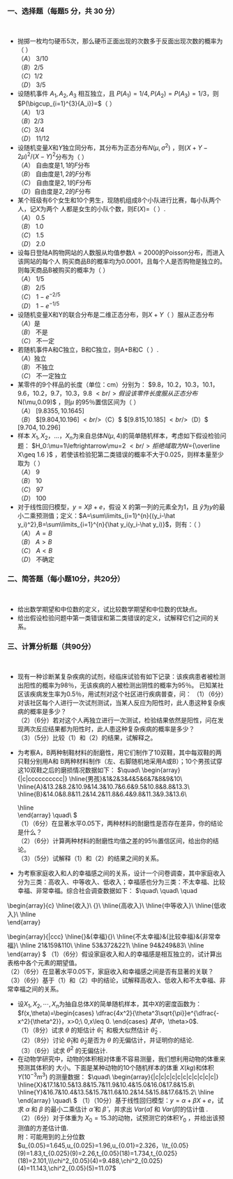 ### <strong>一、选择题（每题5 分，共 30 分）</strong>
​

 -  抛掷一枚均匀硬币5次，那么硬币正面出现的次数多于反面出现次数的概率为（ ）<br />$（A）$ $3/10$<br />$（B）$$2/5$<br />$（C）$$1/2$<br />$（D）$ $3/5$ 
-  设随机事件 $A_1 , A_2 ,A_3$ 相互独立，且 $P(A_1)=1/4,P(A_2)=P(A_3)=1/3$，则$P(\bigcup_{i=1}^{3}{A_i})=$（ ）<br />$（A）$ $1/3$<br />$（B）$$2/3$<br />$（C）$$3/4$<br />$（D）$ $11/12$ 
-  设随机变量$X$和$Y$独立同分布，其分布为正态分布$N(\mu,\sigma^2)$ ，则$(X+Y-2\mu)^2/(X-Y)^2$分布为（ ）<br />$（A）$ 自由度是$1,1$的$F$分布<br />$（B）$ 自由度是$1,2$的$F$分布<br />$（C）$ 自由度是$2,1$的$F$分布<br />$（D）$自由度是$2,2$的$F$分布 
-  某个班级有6个女生和10个男生，现随机组成8个小队进行比赛，每小队两个人，记$X$为两个 人都是女生的小队个数，则$E(X)=$（ ）.<br />$（A）$ $0.5$<br />$（B）$ $1.0$<br />$（C）$ $1.5$<br />$（D）$ $2.0$ 
-  设每日登陆A购物网站的人数服从均值参数$\lambda=2000$的Poisson分布，而进入该网站的每个人 购买商品B的概率均为0.0001，且每个人是否购物是独立的。则每天商品B被购买的概率为（ ）<br />$（A）$ $1/5$<br />$（B）$ $2/5$<br />$（C）$ $1-e^{-2/5}$<br />$（D）$ $1-e^{-1/5}$ 
-  设随机变量X和Y的联合分布是二维正态分布，则$X+Y$（ ）服从正态分布<br />$（A）$是<br />$（B）$ 不是<br />$（C）$ 不一定 
-  若随机事件A和C独立，B和C独立，则A+B和C（ ）.<br />$（A）$独立<br />$（B）$ 不独立<br />$（C）$ 不一定独立 
-  某零件的9个样品的长度（单位：cm）分别为： $9.8，10.2，10.3，10.1，9.6，10.2，9.7，10.3，9.8
$<br />假设该零件长度服从正态分布$N(\mu,0.09)$ ，则$\mu$ 的95％置信区间为（ ）<br />$（A）$ $[9.8355,10.1645]$<br />$（B）$ $[9.804,10.196] $<br />$（C）$ $[9.815,10.185] $<br />$（D）$ $[9.704,10.296]$ 
-  样本 $X_1,X_2，\dots ，X_n$为来自总体$N(\mu,4)$的简单随机样本，考虑如下假设检验问题： $H_0:\mu=1\leftrightarrow\mu=2
$<br />拒绝域取为$W=\{\overline X\geq 1.6 \}$ ，若使该检验犯第二类错误的概率不大于0.025，则样本量至少取为（ ）<br />$（A）$ $9$<br />$（B）$ $10$<br />$（C）$ $97$<br />$（D）$ $100$ 
-  对于线性回归模型，$y=X\beta+e$，假设 X 的第一列的元素全为1，且 $\hat y$为$y$的最小二乘预测值；定义：$A=\sum\limits_{i=1}^{n}{(y_i-\hat y_i)^2},B=\sum\limits_{i=1}^{n}{\hat y_i(y_i-\hat y_i)}$，则有：（ ）<br />$（A）$ $A=B$<br />$（B）$ $A>B$<br />$（C）$ $A<B$<br />$（D）$ 不确定 
​

 ### <strong>二、简答题（每小题10分，共20分）</strong>
​

 - 给出数学期望和中位数的定义，试比较数学期望和中位数的优缺点。
- 给出假设检验问题中第一类错误和第二类错误的定义，试解释它们之间的关系。
​

 ### <strong>三、计算分析题（共90分）</strong>
​

 -  现有一种诊断某复杂疾病的试剂，经临床试验有如下记录：该疾病患者被检测出阳性的概率为98％，无该疾病的人被检测出阴性的概率为95％。 已知某社区该疾病发生率为0.5％，用试剂对这个社区进行疾病普查，问： （1）（6分）对该社区每个人进行一次试剂测试，当某人反应为阳性时，此人患这种复杂疾病的概率是多少？<br />（2）（6分）若对这个人再独立进行一次测试，检验结果依然是阳性，问在发现两次反应结果都为阳性时，此人患这种复杂疾病的概率是多少？<br />（3）（5分）比较（1）和（2）的结果，试解释之。 
-  为考察A，B两种制鞋材料的耐磨性，用它们制作了10双鞋，其中每双鞋的两只鞋分别用A和 B两种材料制作（左、右脚随机地采用A或B）；10个男孩试穿这10双鞋之后的磨损情况数据如下： $\quad\\
\begin{array}{|c|cccccccccc|}
	\hline{男孩}&1&2&3&4&5&6&7&8&9&10\\
	\hline{A}&13.2&8.2&10.9&14.3&10.7&6.6&9.5&10.8&8.8&13.3\\
	\hline{B}&14.0&8.8&11.2&14.2&11.8&6.4&9.8&11.3&9.3&13.6\\
         

	\hline  
\end{array}
\quad\\
$<br />（1）（6分）在显著水平0.05下，两种材料的耐磨性是否存在差异，你的结论是什么？<br />（2）（6分）计算两种材料的耐磨性均值之差的95％置信区间，给出你的结论。<br />（3）（5分）试解释（1）和（2）的结果之间的关系。 
-  为考察家庭收入和人的幸福感之间的关系，设计一个问卷调查，其中家庭收入分为三类：高收入、中等收入、低收入；幸福感也分为三类：不太幸福、比较幸福、非常幸福。综合社会调查数据如下：
 $\quad\\
\quad\\
\quad

\begin{array}{c}
	\hline{收入}\\
	{}\\
	\hline{高收入}\\
	\hline{中等收入}\\
	\hline{低收入}\\
	\hline  
\end{array}
  
\begin{array}{|ccc}
    \hline{}&{幸福}{}\\
	\hline{不太幸福}&{比较幸福}&{非常幸福}\\
	\hline 21&159&110\\
	\hline 53&372&221\\
	\hline 94&249&83\\
    \hline
\end{array}
$
 （1）（6分）假设家庭收入和人的幸福感是相互独立的，试计算出表格中各个元素的期望值。<br />（2）（6分）在显著水平0.05下，家庭收入和幸福感之间是否有显著的关联？<br />（3）（6分）基于（1）和（2）中的结论，试解释高收入、低收入和不太幸福、非常幸福之间的关系。 
 -  设$X_1,X_2,\cdots,X_n$为抽自总体$X$的简单随机样本，其中$X$的密度函数为：$f(x,\theta)=\begin{cases} \dfrac{4x^2}{\theta^3\sqrt{\pi}}e^{\dfrac{-x^2}{\theta^2}}，x>0;\\ 0,x\leq 0. \end{cases} $其中，$\theta>0$.<br />（1）（8分）试求 $\theta$ 的矩估计 $\hat \theta_1$  和极大似然估计 $\hat \theta_2$ .<br />（2）（8分）讨论 $\hat \theta_1$和 $\hat \theta_2$是否为 $\theta$ 的无偏估计，并证明你的结论.<br />（3）（6分）试求 $\theta^2$ 的无偏估计. 
-  在动物学研究中，动物的体积相对体重不容易测量，我们想利用动物的体重来预测其体积的 大小。下面是某种动物的10个随机样本的体重 $X(kg)$和体积$Y(10^{-3}m^3)$ 的测量数据：
 $\quad\\
\begin{array}{|c|c|c|c|c|c|c|c|c|c|c|}
	\hline{X}&17.1&10.5&13.8&15.7&11.9&10.4&15.0&16.0&17.8&15.8\\
	\hline{Y}&16.7&10.4&13.5&15.7&11.6&10.2&14.5&15.8&17.6&15.2\\
	\hline  
\end{array}
\quad\\
$
 （1）（10分）基于线性回归模型：$y=\alpha+\beta X+e$，试求 $\alpha$ 和 $\beta$ 的最小二乘估计 $\hat\alpha$ 和 $\hat\beta$ ，并求出 $Var(\hat\alpha)$ 和 $Var(\hat\beta)$的估计值 .<br />（2）（6分）对于体重为 $X_0 =15.3$的动物，试预测它的体积$Y_0$ ，并给出该预测值的方差估计值.<br />附：可能用到的上分位数<br />$u_{0.05}=1.645,u_{0.025}=1.96,u_{0.01}=2.326，\\t_{0.05}(9)=1.83,t_{0.025}(9)=2.26,t_{0.05}(18)=1.734,t_{0.025}(18)=2.101,\\\chi^2_{0.05}(4)=9.488,\chi^2_{0.025}(4)=11.143,\chi^2_{0.05}(5)=11.07$ 
 